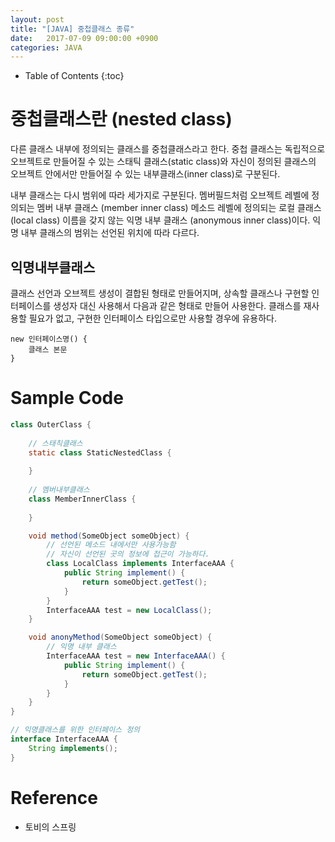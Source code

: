 ```yaml
---
layout: post
title: "[JAVA] 중첩클래스 종류"
date:   2017-07-09 09:00:00 +0900
categories: JAVA
---
```


* Table of Contents
{:toc}

# 중첩클래스란 (nested class)
다른 클래스 내부에 정의되는 클래스를 중첩클래스라고 한다.
중첩 클래스는 독립적으로 오브젝트로 만들어질 수 있는 스태틱 클래스(static class)와 
자신이 정의된 클래스의 오브젝트 안에서만 만들어질 수 있는 내부클래스(inner class)로 구분된다.

내부 클래스는 다시 범위에 따라 세가지로 구분된다.
멤버필드처럼 오브젝트 레벨에 정의되는 멤버 내부 클래스 (member inner class)
메소드 레벨에 정의되는 로컬 클래스 (local class)
이름을 갖지 않는 익명 내부 클래스 (anonymous inner class)이다.
익명 내부 클래스의 범위는 선언된 위치에 따라 다르다.

## 익명내부클래스
클래스 선언과 오브젝트 생성이 결합된 형태로 만들어지며, 상속할 클래스나 구현할 인터페이스를 
생성자 대신 사용해서 다음과 같은 형태로 만들어 사용한다.
클래스를 재사용할 필요가 없고, 구현한 인터페이스 타입으로만 사용할 경우에 유용하다.
~~~
new 인터페이스명() {
    클래스 본문
}
~~~

# Sample Code

~~~java
class OuterClass {
    
    // 스태칙클래스
    static class StaticNestedClass {
        
    }
    
    // 멤버내부클래스
    class MemberInnerClass {
        
    }

    void method(SomeObject someObject) {
        // 선언된 메소드 내에서만 사용가능함
        // 자신이 선언된 곳의 정보에 접근이 가능하다.
        class LocalClass implements InterfaceAAA {
            public String implement() {
                return someObject.getTest();
            }
        }
        InterfaceAAA test = new LocalClass();
    }

    void anonyMethod(SomeObject someObject) {
        // 익명 내부 클래스
        InterfaceAAA test = new InterfaceAAA() {
            public String implement() {
                return someObject.getTest();
            }
        }
    }
}

// 익명클래스를 위한 인터페이스 정의
interface InterfaceAAA {
    String implements();
}
~~~

# Reference
 - 토비의 스프링

